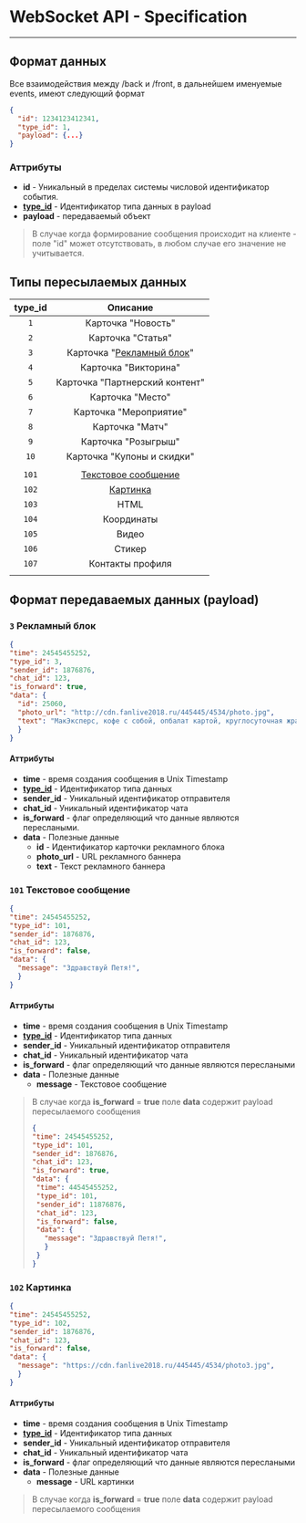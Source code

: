 # WebSocket API - Specification
----
## Формат данных
Все взаимодействия между /back и /front, в дальнейшем именуемые events, имеют следующий формат
```json
{
  "id": 1234123412341,
  "type_id": 1,
  "payload": {...}
}
```
### Аттрибуты
* **id** - Уникальный в пределах системы числовой идентификатор события.
* **[type_id](WS-API.md#%D0%A2%D0%B8%D0%BF%D1%8B-%D0%BF%D0%B5%D1%80%D0%B5%D1%81%D1%8B%D0%BB%D0%B0%D0%B5%D0%BC%D1%8B%D1%85-%D0%B4%D0%B0%D0%BD%D0%BD%D1%8B%D1%85)** - Идентификатор типа данных в payload
* **payload** - передаваемый объект

> В случае когда формирование сообщения происходит на клиенте - поле "id" может отсутствовать, в любом случае его значение не учитывается.

## Типы пересылаемых данных

|     type_id    |   Описание  |
|:--------------:|:-----------:|
| `1` | Карточка "Новость" |
| `2` | Карточка "Статья" |
| `3` | Карточка "[Рекламный блок](WS-API.md#3-%D0%A0%D0%B5%D0%BA%D0%BB%D0%B0%D0%BC%D0%BD%D1%8B%D0%B9-%D0%B1%D0%BB%D0%BE%D0%BA)" |
| `4` | Карточка "Викторина" |
| `5` | Карточка "Партнерский контент" |
| `6` | Карточка "Место" |
| `7` | Карточка "Мероприятие" |
| `8` | Карточка "Матч" |
| `9` | Карточка "Розыгрыш" |
| `10` | Карточка "Купоны и скидки" |
|      |  |
| `101` | [Текстовое сообщение](WS-API.md#101-%D0%A2%D0%B5%D0%BA%D1%81%D1%82%D0%BE%D0%B2%D0%BE%D0%B5-%D1%81%D0%BE%D0%BE%D0%B1%D1%89%D0%B5%D0%BD%D0%B8%D0%B5) |
| `102` | [Картинка](WS-API.md#102-%D0%9A%D0%B0%D1%80%D1%82%D0%B8%D0%BD%D0%BA%D0%B0) |
| `103` | HTML |
| `104` | Координаты |
| `105` | Видео |
| `106` | Стикер |
| `107` | Контакты профиля |
|      |  |

## Формат передаваемых данных (payload)
### `3` Рекламный блок
```json
{
"time": 24545455252,
"type_id": 3,
"sender_id": 1876876,
"chat_id": 123,
"is_forward": true,
"data": {
  "id": 25060,
  "photo_url": "http://cdn.fanlive2018.ru/445445/4534/photo.jpg",
  "text": "МакЭксперс, кофе с собой, опбалат картой, круглосуточная жрачка..."
  }
}
```
#### Аттрибуты
* **time** - время создания сообщения в Unix Timestamp
* **[type_id](WS-API.md#%D0%A2%D0%B8%D0%BF%D1%8B-%D0%BF%D0%B5%D1%80%D0%B5%D1%81%D1%8B%D0%BB%D0%B0%D0%B5%D0%BC%D1%8B%D1%85-%D0%B4%D0%B0%D0%BD%D0%BD%D1%8B%D1%85)** - Идентификатор типа данных
* **sender_id** - Уникальный идентификатор отправителя
* **chat_id** - Уникальный идентификатор чата
* **is_forward** - флаг определяющий что данные являются переслаными.
* **data** - Полезные данные
  * **id** - Идентификатор карточки рекламного блока
  * **photo_url** - URL рекламного баннера
  * **text** - Текст рекламного баннера
  
### `101` Текстовое сообщение
```json
{
"time": 24545455252,
"type_id": 101,
"sender_id": 1876876,
"chat_id": 123,
"is_forward": false,
"data": {
  "message": "Здравствуй Петя!",
  }
}
```
#### Аттрибуты
* **time** - время создания сообщения в Unix Timestamp
* **[type_id](WS-API.md#%D0%A2%D0%B8%D0%BF%D1%8B-%D0%BF%D0%B5%D1%80%D0%B5%D1%81%D1%8B%D0%BB%D0%B0%D0%B5%D0%BC%D1%8B%D1%85-%D0%B4%D0%B0%D0%BD%D0%BD%D1%8B%D1%85)** - Идентификатор типа данных
* **sender_id** - Уникальный идентификатор отправителя
* **chat_id** - Уникальный идентификатор чата
* **is_forward** - флаг определяющий что данные являются переслаными
* **data** - Полезные данные 
   * **message** - Текстовое сообщение
> В случае когда **is_forward** = **true** поле **data** содержит payload пересылаемого сообщения
>```json
>{
>"time": 24545455252,
>"type_id": 101,
>"sender_id": 1876876,
>"chat_id": 123,
>"is_forward": true,
>"data": {
>  "time": 44545455252,
>  "type_id": 101,
>  "sender_id": 11876876,
>  "chat_id": 123,
>  "is_forward": false,
>  "data": {
>    "message": "Здравствуй Петя!",
>    }
>  }
>}
>```

### `102` Картинка
```json
{
"time": 24545455252,
"type_id": 102,
"sender_id": 1876876,
"chat_id": 123,
"is_forward": false,
"data": {
  "message": "https://cdn.fanlive2018.ru/445445/4534/photo3.jpg",
  }
}
```
#### Аттрибуты
* **time** - время создания сообщения в Unix Timestamp
* **[type_id](WS-API.md#%D0%A2%D0%B8%D0%BF%D1%8B-%D0%BF%D0%B5%D1%80%D0%B5%D1%81%D1%8B%D0%BB%D0%B0%D0%B5%D0%BC%D1%8B%D1%85-%D0%B4%D0%B0%D0%BD%D0%BD%D1%8B%D1%85)** - Идентификатор типа данных
* **sender_id** - Уникальный идентификатор отправителя
* **chat_id** - Уникальный идентификатор чата
* **is_forward** - флаг определяющий что данные являются переслаными
* **data** - Полезные данные 
   * **message** - URL картинки
> В случае когда **is_forward** = **true** поле **data** содержит payload пересылаемого сообщения


